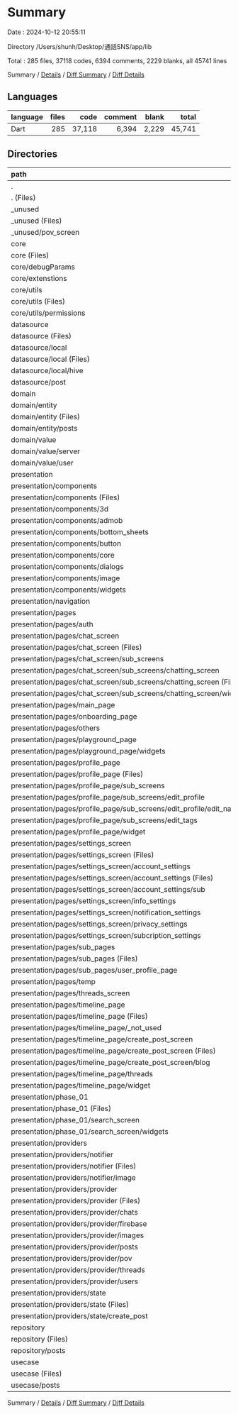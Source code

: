 # Summary

Date : 2024-10-12 20:55:11

Directory /Users/shunh/Desktop/通話SNS/app/lib

Total : 285 files,  37118 codes, 6394 comments, 2229 blanks, all 45741 lines

Summary / [Details](details.md) / [Diff Summary](diff.md) / [Diff Details](diff-details.md)

## Languages
| language | files | code | comment | blank | total |
| :--- | ---: | ---: | ---: | ---: | ---: |
| Dart | 285 | 37,118 | 6,394 | 2,229 | 45,741 |

## Directories
| path | files | code | comment | blank | total |
| :--- | ---: | ---: | ---: | ---: | ---: |
| . | 285 | 37,118 | 6,394 | 2,229 | 45,741 |
| . (Files) | 2 | 604 | 89 | 42 | 735 |
| _unused | 14 | 1,029 | 1,315 | 31 | 2,375 |
| _unused (Files) | 8 | 390 | 951 | 4 | 1,345 |
| _unused/pov_screen | 6 | 639 | 364 | 27 | 1,030 |
| core | 13 | 445 | 64 | 72 | 581 |
| core (Files) | 1 | 1 | 0 | 1 | 2 |
| core/debugParams | 1 | 34 | 0 | 1 | 35 |
| core/extenstions | 3 | 52 | 2 | 8 | 62 |
| core/utils | 8 | 358 | 62 | 62 | 482 |
| core/utils (Files) | 4 | 207 | 58 | 43 | 308 |
| core/utils/permissions | 4 | 151 | 4 | 19 | 174 |
| datasource | 22 | 1,619 | 141 | 213 | 1,973 |
| datasource (Files) | 16 | 1,176 | 123 | 150 | 1,449 |
| datasource/local | 2 | 113 | 12 | 20 | 145 |
| datasource/local (Files) | 1 | 81 | 12 | 15 | 108 |
| datasource/local/hive | 1 | 32 | 0 | 5 | 37 |
| datasource/post | 4 | 330 | 6 | 43 | 379 |
| domain | 20 | 2,671 | 277 | 279 | 3,227 |
| domain/entity | 16 | 2,590 | 277 | 266 | 3,133 |
| domain/entity (Files) | 12 | 2,391 | 226 | 247 | 2,864 |
| domain/entity/posts | 4 | 199 | 51 | 19 | 269 |
| domain/value | 4 | 81 | 0 | 13 | 94 |
| domain/value/server | 2 | 38 | 0 | 8 | 46 |
| domain/value/user | 2 | 43 | 0 | 5 | 48 |
| presentation | 172 | 29,510 | 4,306 | 1,277 | 35,093 |
| presentation/components | 21 | 3,748 | 321 | 191 | 4,260 |
| presentation/components (Files) | 4 | 630 | 34 | 31 | 695 |
| presentation/components/3d | 1 | 99 | 3 | 5 | 107 |
| presentation/components/admob | 4 | 334 | 17 | 39 | 390 |
| presentation/components/bottom_sheets | 5 | 2,058 | 207 | 75 | 2,340 |
| presentation/components/button | 1 | 42 | 0 | 3 | 45 |
| presentation/components/core | 3 | 102 | 7 | 16 | 125 |
| presentation/components/dialogs | 1 | 181 | 0 | 5 | 186 |
| presentation/components/image | 1 | 262 | 52 | 10 | 324 |
| presentation/components/widgets | 1 | 40 | 1 | 7 | 48 |
| presentation/navigation | 3 | 233 | 181 | 24 | 438 |
| presentation/pages | 86 | 21,302 | 2,990 | 609 | 24,901 |
| presentation/pages/auth | 4 | 1,698 | 18 | 23 | 1,739 |
| presentation/pages/chat_screen | 6 | 1,827 | 82 | 60 | 1,969 |
| presentation/pages/chat_screen (Files) | 1 | 352 | 8 | 5 | 365 |
| presentation/pages/chat_screen/sub_screens | 5 | 1,475 | 74 | 55 | 1,604 |
| presentation/pages/chat_screen/sub_screens/chatting_screen | 5 | 1,475 | 74 | 55 | 1,604 |
| presentation/pages/chat_screen/sub_screens/chatting_screen (Files) | 2 | 993 | 60 | 25 | 1,078 |
| presentation/pages/chat_screen/sub_screens/chatting_screen/widgets | 3 | 482 | 14 | 30 | 526 |
| presentation/pages/main_page | 1 | 148 | 1 | 5 | 154 |
| presentation/pages/onboarding_page | 4 | 503 | 31 | 22 | 556 |
| presentation/pages/others | 1 | 377 | 7 | 16 | 400 |
| presentation/pages/playground_page | 2 | 125 | 0 | 10 | 135 |
| presentation/pages/playground_page/widgets | 2 | 125 | 0 | 10 | 135 |
| presentation/pages/profile_page | 15 | 7,061 | 1,197 | 116 | 8,374 |
| presentation/pages/profile_page (Files) | 9 | 4,687 | 1,018 | 97 | 5,802 |
| presentation/pages/profile_page/sub_screens | 5 | 2,054 | 179 | 12 | 2,245 |
| presentation/pages/profile_page/sub_screens/edit_profile | 1 | 0 | 179 | 0 | 179 |
| presentation/pages/profile_page/sub_screens/edit_profile/edit_name | 1 | 0 | 179 | 0 | 179 |
| presentation/pages/profile_page/sub_screens/edit_tags | 4 | 2,054 | 0 | 12 | 2,066 |
| presentation/pages/profile_page/widget | 1 | 320 | 0 | 7 | 327 |
| presentation/pages/settings_screen | 19 | 1,569 | 29 | 71 | 1,669 |
| presentation/pages/settings_screen (Files) | 1 | 357 | 5 | 9 | 371 |
| presentation/pages/settings_screen/account_settings | 4 | 609 | 10 | 21 | 640 |
| presentation/pages/settings_screen/account_settings (Files) | 2 | 421 | 10 | 15 | 446 |
| presentation/pages/settings_screen/account_settings/sub | 2 | 188 | 0 | 6 | 194 |
| presentation/pages/settings_screen/info_settings | 2 | 0 | 0 | 2 | 2 |
| presentation/pages/settings_screen/notification_settings | 5 | 321 | 7 | 21 | 349 |
| presentation/pages/settings_screen/privacy_settings | 4 | 282 | 7 | 15 | 304 |
| presentation/pages/settings_screen/subcription_settings | 3 | 0 | 0 | 3 | 3 |
| presentation/pages/sub_pages | 3 | 1,993 | 510 | 43 | 2,546 |
| presentation/pages/sub_pages (Files) | 1 | 116 | 6 | 7 | 129 |
| presentation/pages/sub_pages/user_profile_page | 2 | 1,877 | 504 | 36 | 2,417 |
| presentation/pages/temp | 3 | 278 | 11 | 33 | 322 |
| presentation/pages/threads_screen | 1 | 363 | 0 | 9 | 372 |
| presentation/pages/timeline_page | 27 | 5,360 | 1,104 | 201 | 6,665 |
| presentation/pages/timeline_page (Files) | 4 | 1,589 | 260 | 52 | 1,901 |
| presentation/pages/timeline_page/_not_used | 3 | 86 | 72 | 8 | 166 |
| presentation/pages/timeline_page/create_post_screen | 9 | 708 | 13 | 45 | 766 |
| presentation/pages/timeline_page/create_post_screen (Files) | 4 | 390 | 5 | 24 | 419 |
| presentation/pages/timeline_page/create_post_screen/blog | 5 | 318 | 8 | 21 | 347 |
| presentation/pages/timeline_page/threads | 3 | 679 | 31 | 23 | 733 |
| presentation/pages/timeline_page/widget | 8 | 2,298 | 728 | 73 | 3,099 |
| presentation/phase_01 | 10 | 1,877 | 232 | 59 | 2,168 |
| presentation/phase_01 (Files) | 9 | 1,254 | 232 | 52 | 1,538 |
| presentation/phase_01/search_screen | 1 | 623 | 0 | 7 | 630 |
| presentation/phase_01/search_screen/widgets | 1 | 623 | 0 | 7 | 630 |
| presentation/providers | 52 | 2,350 | 582 | 394 | 3,326 |
| presentation/providers/notifier | 7 | 447 | 91 | 60 | 598 |
| presentation/providers/notifier (Files) | 3 | 232 | 6 | 31 | 269 |
| presentation/providers/notifier/image | 4 | 215 | 85 | 29 | 329 |
| presentation/providers/provider | 37 | 1,561 | 471 | 280 | 2,312 |
| presentation/providers/provider (Files) | 1 | 24 | 1 | 5 | 30 |
| presentation/providers/provider/chats | 3 | 156 | 2 | 23 | 181 |
| presentation/providers/provider/firebase | 7 | 40 | 5 | 18 | 63 |
| presentation/providers/provider/images | 1 | 47 | 3 | 12 | 62 |
| presentation/providers/provider/posts | 12 | 547 | 188 | 100 | 835 |
| presentation/providers/provider/pov | 1 | 0 | 84 | 0 | 84 |
| presentation/providers/provider/threads | 3 | 74 | 8 | 16 | 98 |
| presentation/providers/provider/users | 9 | 673 | 180 | 106 | 959 |
| presentation/providers/state | 8 | 342 | 20 | 54 | 416 |
| presentation/providers/state (Files) | 5 | 230 | 14 | 30 | 274 |
| presentation/providers/state/create_post | 3 | 112 | 6 | 24 | 142 |
| repository | 21 | 615 | 106 | 154 | 875 |
| repository (Files) | 17 | 483 | 98 | 119 | 700 |
| repository/posts | 4 | 132 | 8 | 35 | 175 |
| usecase | 21 | 625 | 96 | 161 | 882 |
| usecase (Files) | 17 | 498 | 93 | 125 | 716 |
| usecase/posts | 4 | 127 | 3 | 36 | 166 |

Summary / [Details](details.md) / [Diff Summary](diff.md) / [Diff Details](diff-details.md)